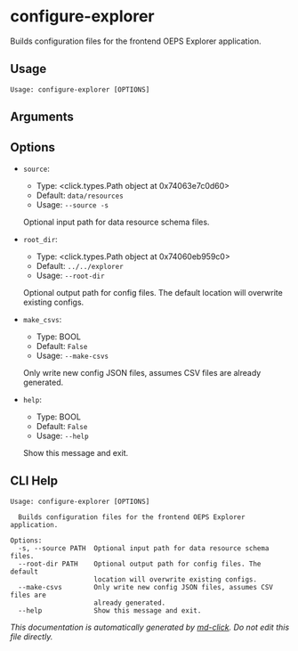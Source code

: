
# configure-explorer

Builds configuration files for the frontend OEPS Explorer application.

## Usage

```
Usage: configure-explorer [OPTIONS]
```

## Arguments


## Options

* `source`:
    * Type: <click.types.Path object at 0x74063e7c0d60>
    * Default: `data/resources`
    * Usage: `--source
-s`

    Optional input path for data resource schema files.



* `root_dir`:
    * Type: <click.types.Path object at 0x74060eb959c0>
    * Default: `../../explorer`
    * Usage: `--root-dir`

    Optional output path for config files. The default location will overwrite existing configs.



* `make_csvs`:
    * Type: BOOL
    * Default: `False`
    * Usage: `--make-csvs`

    Only write new config JSON files, assumes CSV files are already generated.



* `help`:
    * Type: BOOL
    * Default: `False`
    * Usage: `--help`

    Show this message and exit.



## CLI Help

```
Usage: configure-explorer [OPTIONS]

  Builds configuration files for the frontend OEPS Explorer application.

Options:
  -s, --source PATH  Optional input path for data resource schema files.
  --root-dir PATH    Optional output path for config files. The default
                     location will overwrite existing configs.
  --make-csvs        Only write new config JSON files, assumes CSV files are
                     already generated.
  --help             Show this message and exit.
```


_This documentation is automatically generated by [md-click](https://github.com/RiveryIo/md-click). Do not edit this file directly._
